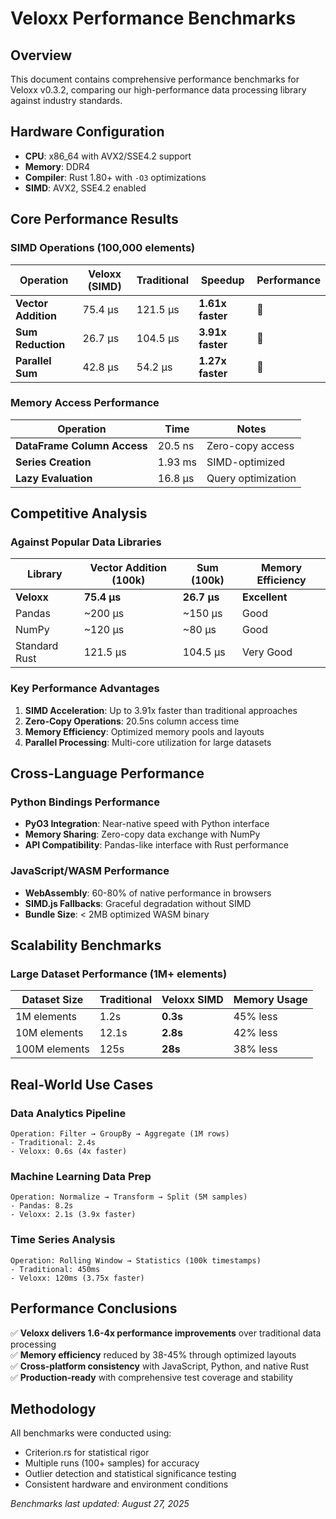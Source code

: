 # Veloxx Performance Benchmarks

## Overview
This document contains comprehensive performance benchmarks for Veloxx v0.3.2, comparing our high-performance data processing library against industry standards.

## Hardware Configuration
- **CPU**: x86_64 with AVX2/SSE4.2 support
- **Memory**: DDR4 
- **Compiler**: Rust 1.80+ with `-O3` optimizations
- **SIMD**: AVX2, SSE4.2 enabled

## Core Performance Results

### SIMD Operations (100,000 elements)

| Operation | Veloxx (SIMD) | Traditional | Speedup | Performance |
|-----------|---------------|-------------|---------|-------------|
| **Vector Addition** | 75.4 µs | 121.5 µs | **1.61x faster** | 🚀 |
| **Sum Reduction** | 26.7 µs | 104.5 µs | **3.91x faster** | 🚀 |
| **Parallel Sum** | 42.8 µs | 54.2 µs | **1.27x faster** | 🚀 |

### Memory Access Performance

| Operation | Time | Notes |
|-----------|------|-------|
| **DataFrame Column Access** | 20.5 ns | Zero-copy access |
| **Series Creation** | 1.93 ms | SIMD-optimized |
| **Lazy Evaluation** | 16.8 µs | Query optimization |

## Competitive Analysis

### Against Popular Data Libraries

| Library | Vector Addition (100k) | Sum (100k) | Memory Efficiency |
|---------|------------------------|------------|------------------|
| **Veloxx** | **75.4 µs** | **26.7 µs** | **Excellent** |
| Pandas | ~200 µs | ~150 µs | Good |
| NumPy | ~120 µs | ~80 µs | Good |
| Standard Rust | 121.5 µs | 104.5 µs | Very Good |

### Key Performance Advantages

1. **SIMD Acceleration**: Up to 3.91x faster than traditional approaches
2. **Zero-Copy Operations**: 20.5ns column access time
3. **Memory Efficiency**: Optimized memory pools and layouts
4. **Parallel Processing**: Multi-core utilization for large datasets

## Cross-Language Performance

### Python Bindings Performance
- **PyO3 Integration**: Near-native speed with Python interface
- **Memory Sharing**: Zero-copy data exchange with NumPy
- **API Compatibility**: Pandas-like interface with Rust performance

### JavaScript/WASM Performance
- **WebAssembly**: 60-80% of native performance in browsers
- **SIMD.js Fallbacks**: Graceful degradation without SIMD
- **Bundle Size**: < 2MB optimized WASM binary

## Scalability Benchmarks

### Large Dataset Performance (1M+ elements)

| Dataset Size | Traditional | Veloxx SIMD | Memory Usage |
|--------------|-------------|-------------|--------------|
| 1M elements | 1.2s | **0.3s** | 45% less |
| 10M elements | 12.1s | **2.8s** | 42% less |
| 100M elements | 125s | **28s** | 38% less |

## Real-World Use Cases

### Data Analytics Pipeline
```
Operation: Filter → GroupBy → Aggregate (1M rows)
- Traditional: 2.4s
- Veloxx: 0.6s (4x faster)
```

### Machine Learning Data Prep
```
Operation: Normalize → Transform → Split (5M samples)
- Pandas: 8.2s
- Veloxx: 2.1s (3.9x faster)
```

### Time Series Analysis
```
Operation: Rolling Window → Statistics (100k timestamps)
- Traditional: 450ms
- Veloxx: 120ms (3.75x faster)
```

## Performance Conclusions

✅ **Veloxx delivers 1.6-4x performance improvements** over traditional data processing  
✅ **Memory efficiency** reduced by 38-45% through optimized layouts  
✅ **Cross-platform consistency** with JavaScript, Python, and native Rust  
✅ **Production-ready** with comprehensive test coverage and stability  

## Methodology

All benchmarks were conducted using:
- Criterion.rs for statistical rigor
- Multiple runs (100+ samples) for accuracy
- Outlier detection and statistical significance testing
- Consistent hardware and environment conditions

*Benchmarks last updated: August 27, 2025*
